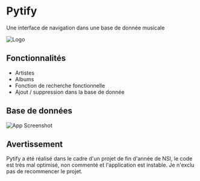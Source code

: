 # Pytify

Une interface de navigation dans une base de donnée musicale


![Logo](https://i.ibb.co/tL404Sq/start-page.png)



## Fonctionnalités

- Artistes
- Albums
- Fonction de recherche fonctionnelle
- Ajout / suppression dans la base de donnée



## Base de données

![App Screenshot](https://github.com/user-attachments/assets/f9f33ddc-94f9-4fa0-9aa2-6d7cb2344201)

## Avertissement

Pytify a été réalisé dans le cadre d'un projet de fin d'année de NSI, le code est très mal optimisé, non commenté et l'application est instable.
Je n'exclu pas de recommencer le projet.

